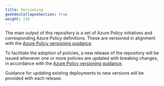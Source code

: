 ```yaml
---
title: Versioning
geekdocCollapseSection: true
weight: 110
---
```


The main output of this repository is a set of Azure Policy initiatives and corresponding Azure Policy definitions. These are versioned in alignment with the [Azure Policy versioning guidance](https://github.com/Azure/azure-policy/blob/master/built-in-policies/README.md#versioning).

To facilitate the adoption of policies, a new release of the repository will be issued whenever one or more policies are updated with breaking changes, in accordance with the [Azure Policy versioning guidance](https://github.com/Azure/azure-policy/blob/master/built-in-policies/README.md#versioning).

Guidance for updating existing deployments to new versions will be provided with each release.
